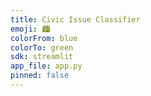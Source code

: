 ```yaml
---
title: Civic Issue Classifier
emoji: 🏙️
colorFrom: blue
colorTo: green
sdk: streamlit
app_file: app.py
pinned: false
---
```

